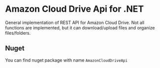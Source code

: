 Amazon Cloud Drive Api for .NET
===============================
General implementation of REST API for Amazon Cloud Drive. Not all functions are implemented, but it can download/upload files and organize files/folders.

Nuget
-----
You can find nuget package with name ```AmazonCloudDriveApi```
